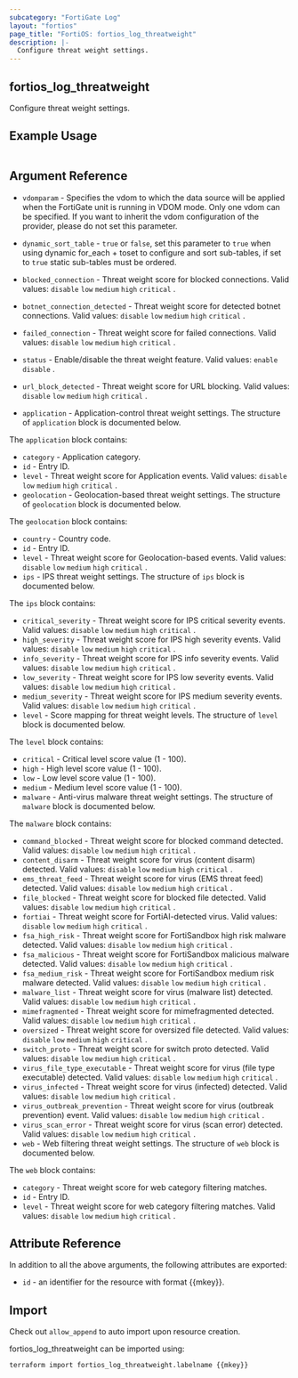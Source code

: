 ```yaml
---
subcategory: "FortiGate Log"
layout: "fortios"
page_title: "FortiOS: fortios_log_threatweight"
description: |-
  Configure threat weight settings.
---
```


## fortios_log_threatweight
Configure threat weight settings.

## Example Usage

```hcl

```

## Argument Reference
* `vdomparam` - Specifies the vdom to which the data source will be applied when the FortiGate unit is running in VDOM mode. Only one vdom can be specified. If you want to inherit the vdom configuration of the provider, please do not set this parameter.
* `dynamic_sort_table` - `true` or `false`, set this parameter to `true` when using dynamic for_each + toset to configure and sort sub-tables, if set to `true` static sub-tables must be ordered.

* `blocked_connection` - Threat weight score for blocked connections. Valid values: `disable` `low` `medium` `high` `critical` .
* `botnet_connection_detected` - Threat weight score for detected botnet connections. Valid values: `disable` `low` `medium` `high` `critical` .
* `failed_connection` - Threat weight score for failed connections. Valid values: `disable` `low` `medium` `high` `critical` .
* `status` - Enable/disable the threat weight feature. Valid values: `enable` `disable` .
* `url_block_detected` - Threat weight score for URL blocking. Valid values: `disable` `low` `medium` `high` `critical` .
* `application` - Application-control threat weight settings. The structure of `application` block is documented below.

The `application` block contains:

* `category` - Application category.
* `id` - Entry ID.
* `level` - Threat weight score for Application events. Valid values: `disable` `low` `medium` `high` `critical` .
* `geolocation` - Geolocation-based threat weight settings. The structure of `geolocation` block is documented below.

The `geolocation` block contains:

* `country` - Country code.
* `id` - Entry ID.
* `level` - Threat weight score for Geolocation-based events. Valid values: `disable` `low` `medium` `high` `critical` .
* `ips` - IPS threat weight settings. The structure of `ips` block is documented below.

The `ips` block contains:

* `critical_severity` - Threat weight score for IPS critical severity events. Valid values: `disable` `low` `medium` `high` `critical` .
* `high_severity` - Threat weight score for IPS high severity events. Valid values: `disable` `low` `medium` `high` `critical` .
* `info_severity` - Threat weight score for IPS info severity events. Valid values: `disable` `low` `medium` `high` `critical` .
* `low_severity` - Threat weight score for IPS low severity events. Valid values: `disable` `low` `medium` `high` `critical` .
* `medium_severity` - Threat weight score for IPS medium severity events. Valid values: `disable` `low` `medium` `high` `critical` .
* `level` - Score mapping for threat weight levels. The structure of `level` block is documented below.

The `level` block contains:

* `critical` - Critical level score value (1 - 100).
* `high` - High level score value (1 - 100).
* `low` - Low level score value (1 - 100).
* `medium` - Medium level score value (1 - 100).
* `malware` - Anti-virus malware threat weight settings. The structure of `malware` block is documented below.

The `malware` block contains:

* `command_blocked` - Threat weight score for blocked command detected. Valid values: `disable` `low` `medium` `high` `critical` .
* `content_disarm` - Threat weight score for virus (content disarm) detected. Valid values: `disable` `low` `medium` `high` `critical` .
* `ems_threat_feed` - Threat weight score for virus (EMS threat feed) detected. Valid values: `disable` `low` `medium` `high` `critical` .
* `file_blocked` - Threat weight score for blocked file detected. Valid values: `disable` `low` `medium` `high` `critical` .
* `fortiai` - Threat weight score for FortiAI-detected virus. Valid values: `disable` `low` `medium` `high` `critical` .
* `fsa_high_risk` - Threat weight score for FortiSandbox high risk malware detected. Valid values: `disable` `low` `medium` `high` `critical` .
* `fsa_malicious` - Threat weight score for FortiSandbox malicious malware detected. Valid values: `disable` `low` `medium` `high` `critical` .
* `fsa_medium_risk` - Threat weight score for FortiSandbox medium risk malware detected. Valid values: `disable` `low` `medium` `high` `critical` .
* `malware_list` - Threat weight score for virus (malware list) detected. Valid values: `disable` `low` `medium` `high` `critical` .
* `mimefragmented` - Threat weight score for mimefragmented detected. Valid values: `disable` `low` `medium` `high` `critical` .
* `oversized` - Threat weight score for oversized file detected. Valid values: `disable` `low` `medium` `high` `critical` .
* `switch_proto` - Threat weight score for switch proto detected. Valid values: `disable` `low` `medium` `high` `critical` .
* `virus_file_type_executable` - Threat weight score for virus (file type executable) detected. Valid values: `disable` `low` `medium` `high` `critical` .
* `virus_infected` - Threat weight score for virus (infected) detected. Valid values: `disable` `low` `medium` `high` `critical` .
* `virus_outbreak_prevention` - Threat weight score for virus (outbreak prevention) event. Valid values: `disable` `low` `medium` `high` `critical` .
* `virus_scan_error` - Threat weight score for virus (scan error) detected. Valid values: `disable` `low` `medium` `high` `critical` .
* `web` - Web filtering threat weight settings. The structure of `web` block is documented below.

The `web` block contains:

* `category` - Threat weight score for web category filtering matches.
* `id` - Entry ID.
* `level` - Threat weight score for web category filtering matches. Valid values: `disable` `low` `medium` `high` `critical` .

## Attribute Reference

In addition to all the above arguments, the following attributes are exported:
* `id` - an identifier for the resource with format {{mkey}}.

## Import

Check out `allow_append` to auto import upon resource creation.

fortios_log_threatweight can be imported using:
```sh
terraform import fortios_log_threatweight.labelname {{mkey}}
```
